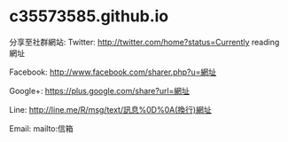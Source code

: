# c35573585.github.io

分享至社群網站:
Twitter: http://twitter.com/home?status=Currently reading 網址

Facebook: http://www.facebook.com/sharer.php?u=網址

Google+: https://plus.google.com/share?url=網址

Line: http://line.me/R/msg/text/訊息%0D%0A(換行)網址

Email: mailto:信箱
